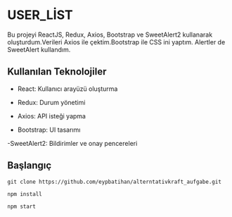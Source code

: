 # USER_LİST
Bu projeyi ReactJS, Redux, Axios, Bootstrap ve SweetAlert2 kullanarak oluşturdum.Verileri Axios ile çektim.Bootstrap ile CSS ini yaptım. Alertler de SweetAlert kullandım.
## Kullanılan Teknolojiler
- React: Kullanıcı arayüzü oluşturma

- Redux: Durum yönetimi

- Axios: API isteği yapma

- Bootstrap: UI tasarımı

-SweetAlert2: Bildirimler ve onay pencereleri
## Başlangıç
```
git clone https://github.com/eypbatihan/alterntativkraft_aufgabe.git

npm install

npm start
```
